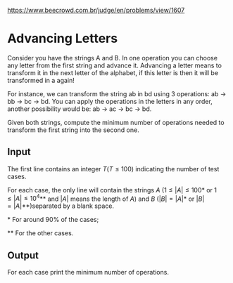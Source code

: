 https://www.beecrowd.com.br/judge/en/problems/view/1607

# Advancing Letters

Consider you have the strings A and B. In one operation you can choose any
letter from the first string and advance it. Advancing a letter means to
transform it in the next letter of the alphabet, if this letter is then it
will be transformed in a again!

For instance, we can transform the string ab in bd using 3 operations: ab ->
bb -> bc -> bd. You can apply the operations in the letters in any order,
another possibility would be: ab -> ac -> bc -> bd.

Given both strings, compute the minimum number of operations needed to
transform the first string into the second one.

## Input

The first line contains an integer $T (T \leq 100)$ indicating the number of
test cases.

For each case, the only line will contain the strings $A$
($1 \leq |A| \leq 100$* or $1 \leq |A| \leq 10^4$** and $|A|$ means the length
of $A$) and $B$ ($|B| = |A|$* or $|B| = |A|$**)separated by a blank space.

\* For around 90% of the cases;

** For the other cases.

## Output

For each case print the minimum number of operations.
